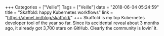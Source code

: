 +++
Categories = ["Veille"]
Tags = ["Veille"]
date = "2018-06-04 05:24:59"
title = "Skaffold: happy Kubernetes workflows"
link = "https://ahmet.im/blog/skaffold/"
+++
Skaffold is my top Kubernetes developer tool of the year so far. Since its accidental reveal about 3 months ago, it already got 3,700 stars on GitHub. Clearly the community is lovin’ it.